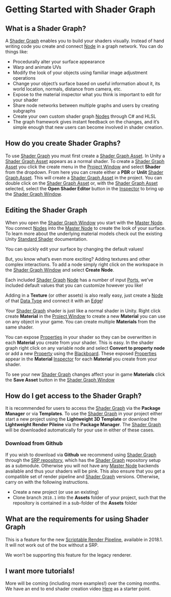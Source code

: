 # Getting Started with Shader Graph

## What is a Shader Graph?

A [Shader Graph](Shader-Graph) enables you to build your shaders visually. Instead of hand writing code you create and connect [Node](Node.md) in a graph network. You can do things like:

- Procedurally alter your surface appearance
- Warp and animate UVs
- Modify the look of your objects using familiar image adjustment operations
- Change your object’s surface based on useful information about it, its world location, normals, distance from camera, etc.
- Expose to the material inspector what you think is important to edit for your shader
- Share node networks between multiple graphs and users by creating subgraphs
- Create your own custom shader graph [Nodes](Node.md) through C# and HLSL
- The graph framework gives instant feedback on the changes, and it’s simple enough that new users can become involved in shader creation.

## How do you create Shader Graphs?

To use [Shader Graph](Shader-Graph) you must first create a [Shader Graph Asset](Shader-Graph-Asset). In Unity a [Shader Graph Asset](Shader-Graph-Asset.md) appears as a normal shader. To create a [Shader Graph Asset](Shader-Graph-Asse.mdt) you click the create menu in the [Project Window](https://docs.unity3d.com/Manual/ProjectView.html) and select **Shader** from the dropdown. From here you can create either a **PBR** or **Unlit** [Shader Graph Asset](Shader-Graph-Asset). This will create a [Shader Graph Asset](Shader-Graph-Asset.md) in the project. You can double click on the [Shader Graph Asset](Shader-Graph-Asset.md) or, with the [Shader Graph Asset](Shader-Graph-Asset.md) selected, select the **Open Shader Editor** button in the [Inspector](https://docs.unity3d.com/Manual/UsingTheInspector.html) to bring up the [Shader Graph Window](Shader-Graph-Window.md).

## Editing the Shader Graph

When you open the [Shader Graph Window](Shader-Graph-Window.md) you start with the [Master Node](Master-Node.md). You connect [Nodes](Node.md) into the [Master Node](Master-Node.md) to create the look of your surface. To learn more about the underlying material models check out the existing Unity [Standard Shader](https://docs.unity3d.com/Manual/shader-StandardShader.html) documentation.

You can quickly edit your surface by changing the default values!

But, you know what’s even more exciting? Adding textures and other complex interactions. To add a node simply right click on the workspace in the [Shader Graph Window](Shader-Graph-Window.md) and select **Create Node**.

Each included [Shader Graph](Shader-Graph.md) [Node](Node.md) has a number of input [Ports](Port.md), we’ve included default values that you can customize however you like!

Adding in a **Texture** (or other assets) is also really easy, just create a [Node](Node.md) of that [Data Type](Data-Types.md) and connect it with an [Edge](Edge.md)!

Your [Shader Graph](Shader-Graph.md) shader is just like a normal shader in Unity. Right click create **Material** in the [Project Window](https://docs.unity3d.com/Manual/ProjectView.html) to create a new **Material** you can use on any object in your game. You can create multiple **Materials** from the same shader.

You can expose [Properties](Property-Types.md) in your shader so they can be overwritten in each **Material** you create from your shader. This is easy. In the shader graph right click on any variable node and select **Convert to property node** or add a new [Property](Property-Types.md) using the [Blackboard](Blackboard.md). These exposed [Properties](Property-Types.md) appear in the **Material** [Inspector](https://docs.unity3d.com/Manual/UsingTheInspector.html) for each **Material** you create from your shader.

To see your new [Shader Graph](Shader-Graph.md) changes affect your in game **Materials** click the **Save Asset** button in the [Shader Graph Window](Shader-Graph-Window.md)

## How do I get access to the Shader Graph?

It is recommended for users to access the [Shader Graph](Shader-Graph.md) via the **Package Manager** or via **Templates**. To use the [Shader Graph](Shader-Graph.md) in your project either start a new project using the **Lightweight 3D Template** or download the **Lightweight Render Pileine** via the **Package Manager**. The [Shader Graph](Shader-Graph.md) will be downloaded automatically for your use in either of these cases.

### Download from Github

If you wish to download via **Github** we recommend using [Shader Graph](Shader-Graph.md) through the [SRP repository](https://github.com/Unity-Technologies/ScriptableRenderPipeline), which has the [Shader Graph](Shader-Graph.md) repository setup as a submodule. Otherwise you will not have any [Master Node](Master-Node.md) backends available and thus your shaders will be pink. This also ensure that you get a compatible set of render pipeline and [Shader Graph](Shader-Graph.md) versions. Otherwise, carry on with the following instructions.

- Create a new project (or use an existing)
- Clone branch `2018.1` into the **Assets** folder of your project, such that the repository is contained in a sub-folder of the **Assets** folder

##  What are the requirements for using Shader Graph

This is a feature for the new [Scriptable Render Pipeline](https://forum.unity.com/threads/feedback-wanted-scriptable-render-pipelines.470095/), available in 2018.1. It will not work out of the box without a SRP.

We won’t be supporting this feature for the legacy renderer.

## I want more tutorials!

More will be coming (including more examples!) over the coming months. We have an end to end shader creation video [Here](https://www.youtube.com/watch?v=pmAHabxNtqU) as a starter point.